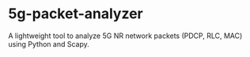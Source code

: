# 5g-packet-analyzer
A lightweight tool to analyze 5G NR network packets (PDCP, RLC, MAC) using Python and Scapy.
